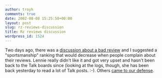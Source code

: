 ```yaml
---
author: troyh
comments: true
date: 2002-08-08 15:25:50+00:00
layout: post
slug: rz-reviews-discussion
title: Rz reviews discussion
wordpress_id: 1524
---
```


Two days ago, there was a [discussion about a bad review](http://www.ecipezaar.com/bb/viewtopic.zsp?t=13754&74) and I suggested a "sportsmanship" ranking that would decrease when people complain about their reviews. Lennie really didn't like it and got very upset and hasn't been back to the Talk boards since (looking at the logs, though, she has been back yesterday to read a lot of Talk posts. :-). Others [came to our defense](http://www.recipezaar.com/bb/viewtopic.zsp?t=13788&27).
